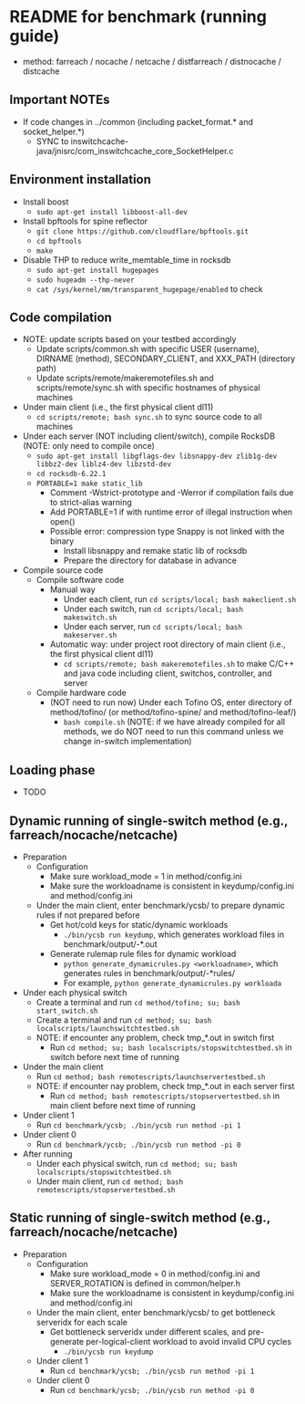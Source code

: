 # README for benchmark (running guide)

- method: farreach / nocache / netcache / distfarreach / distnocache / distcache

## Important NOTEs

- If code changes in ../common (including packet_format.\* and socket_helper.\*)
	+ SYNC to inswitchcache-java/jnisrc/com_inswitchcache_core_SocketHelper.c

## Environment installation

- Install boost
	+ `sudo apt-get install libboost-all-dev`
- Install bpftools for spine reflector
	+ `git clone https://github.com/cloudflare/bpftools.git`
	+ `cd bpftools`
	+ `make`
- Disable THP to reduce write_memtable_time in rocksdb
	+ `sudo apt-get install hugepages`
	+ `sudo hugeadm --thp-never`
	+ `cat /sys/kernel/mm/transparent_hugepage/enabled` to check

## Code compilation

- NOTE: update scripts based on your testbed accordingly
	+ Update scripts/common.sh with specific USER (username), DIRNAME (method), SECONDARY_CLIENT, and XXX_PATH (directory path)
	+ Update scripts/remote/makeremotefiles.sh and scripts/remote/sync.sh with specific hostnames of physical machines
- Under main client (i.e., the first physical client dl11)
	+ `cd scripts/remote; bash sync.sh` to sync source code to all machines
- Under each server (NOT including client/switch), compile RocksDB (NOTE: only need to compile once)
	+ `sudo apt-get install libgflags-dev libsnappy-dev zlib1g-dev libbz2-dev liblz4-dev libzstd-dev`
	+ `cd rocksdb-6.22.1`
	+ `PORTABLE=1 make static_lib`
		* Comment -Wstrict-prototype and -Werror if compilation fails due to strict-alias warning
		* Add PORTABLE=1 if with runtime error of illegal instruction when open()
		* Possible error: compression type Snappy is not linked with the binary
			- Install libsnappy and remake static lib of rocksdb
			- Prepare the directory for database in advance
- Compile source code
	+ Compile software code
		* Manual way
			- Under each client, run `cd scripts/local; bash makeclient.sh`
			- Under each switch, run `cd scripts/local; bash makeswitch.sh`
			- Under each server, run `cd scripts/local; bash makeserver.sh`
		* Automatic way: under project root directory of main client (i.e., the first physical client dl11)
			- `cd scripts/remote; bash makeremotefiles.sh` to make C/C++ and java code including client, switchos, controller, and server
	+ Compile hardware code
		* (NOT need to run now) Under each Tofino OS, enter directory of method/tofino/ (or method/tofino-spine/ and method/tofino-leaf/)
			- `bash compile.sh` (NOTE: if we have already compiled for all methods, we do NOT need to run this command unless we change in-switch implementation)

## Loading phase

- TODO

## Dynamic running of single-switch method (e.g., farreach/nocache/netcache)

- Preparation
	+ Configuration
		* Make sure workload_mode = 1 in method/config.ini
		* Make sure the workloadname is consistent in keydump/config.ini and method/config.ini
	+ Under the main client, enter benchmark/ycsb/ to prepare dynamic rules if not prepared before
		* Get hot/cold keys for static/dynamic workloads
			- `./bin/ycsb run keydump`, which generates workload files in benchmark/output/<workloadname>-\*.out
		* Generate rulemap rule files for dynamic workload
			- `python generate_dynamicrules.py <workloadname>`, which generates rules in benchmark/output/<workloadname>-\*rules/
			- For example, `python generate_dynamicrules.py workloada`
- Under each physical switch
	+ Create a terminal and run `cd method/tofino; su; bash start_switch.sh`
	+ Create a terminal and run `cd method; su; bash localscripts/launchswitchtestbed.sh`
	+ NOTE: if encounter any problem, check tmp_\*.out in switch first
		* Run `cd method; su; bash localscripts/stopswitchtestbed.sh` in switch before next time of running
- Under the main client
	+ Run `cd method; bash remotescripts/launchservertestbed.sh`
	+ NOTE: if encounter nay problem, check tmp_\*.out in each server first
		* Run `cd method; bash remotescripts/stopservertestbed.sh` in main client before next time of running
- Under client 1
	+ Run `cd benchmark/ycsb; ./bin/ycsb run method -pi 1`
- Under client 0
	+ Run `cd benchmark/ycsb; ./bin/ycsb run method -pi 0`
- After running
	+ Under each physical switch, run `cd method; su; bash localscripts/stopswitchtestbed.sh`
	+ Under main client, run `cd method; bash remotescripts/stopservertestbed.sh`

## Static running of single-switch method (e.g., farreach/nocache/netcache)

- Preparation
	+ Configuration
		* Make sure workload_mode = 0 in method/config.ini and SERVER_ROTATION is defined in common/helper.h
		* Make sure the workloadname is consistent in keydump/config.ini and method/config.ini
	+ Under the main client, enter benchmark/ycsb/ to get bottleneck serveridx for each scale
		* Get bottleneck serveridx under different scales, and pre-generate per-logical-client workload to avoid invalid CPU cycles
			- `./bin/ycsb run keydump`
	+ Under client 1
		* Run `cd benchmark/ycsb; ./bin/ycsb run method -pi 1`
	+ Under client 0
		* Run `cd benchmark/ycsb; ./bin/ycsb run method -pi 0`
